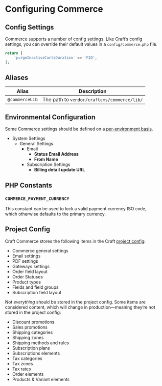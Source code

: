 # Configuring Commerce

## Config Settings

Commerce supports a number of [config settings](config-settings.md). Like Craft’s config settings, you can override their default values in a `config/commerce.php` file.

```php
return [
    'purgeInactiveCartsDuration' => 'P1D',
];
```

## Aliases

| Alias | Description
| ----- | -----------
| `@commerceLib` | The path to `vendor/craftcms/commerce/lib/`

## Environmental Configuration

Some Commerce settings should be defined on a [per-environment basis](/4.x/config/#environmental-configuration).

- System Settings
    - General Settings
        - Email
            - **Status Email Address**
            - **From Name**
        - Subscription Settings
            - **Billing detail update URL**

## PHP Constants

### `COMMERCE_PAYMENT_CURRENCY`

This constant can be used to lock a valid payment currency ISO code, which otherwise defaults to the primary currency.

## Project Config

Craft Commerce stores the following items in the Craft [project config](/4.x/project-config.md):

- Commerce general settings
- Email settings
- PDF settings
- Gateways settings
- Order field layout
- Order Statuses
- Product types
- Fields and field groups
- Subscription field layout

Not _everything_ should be stored in the project config. Some items are considered content, which will change in production—meaning they’re not stored in the project config:

- Discount promotions
- Sales promotions
- Shipping categories
- Shipping zones
- Shipping methods and rules
- Subscription plans
- Subscriptions elements
- Tax categories
- Tax zones
- Tax rates
- Order elements
- Products & Variant elements
